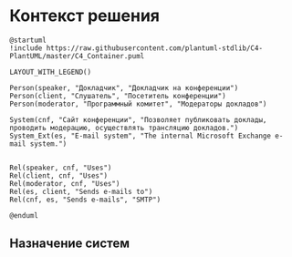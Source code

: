 # Контекст решения
<!-- Окружение системы (роли, участники, внешние системы) и связи системы с ним. Диаграмма контекста C4 и текстовое описание. 
Подробнее: https://confluence.mts.ru/pages/viewpage.action?pageId=375783261
-->
```plantuml
@startuml
!include https://raw.githubusercontent.com/plantuml-stdlib/C4-PlantUML/master/C4_Container.puml

LAYOUT_WITH_LEGEND()

Person(speaker, "Докладчик", "Докладчик на конференции")
Person(client, "Слушатель", "Посетитель конференции")
Person(moderator, "Программный комитет", "Модераторы докладов")

System(cnf, "Сайт конференции", "Позволяет публиковать доклады, проводить модерацию, осуществлять трансляцию докладов.")
System_Ext(es, "E-mail system", "The internal Microsoft Exchange e-mail system.")


Rel(speaker, cnf, "Uses")
Rel(client, cnf, "Uses")
Rel(moderator, cnf, "Uses")
Rel(es, client, "Sends e-mails to")
Rel(cnf, es, "Sends e-mails", "SMTP")

@enduml
```
## Назначение систем
